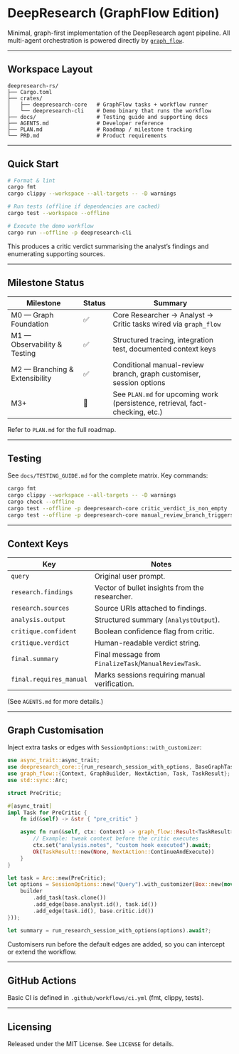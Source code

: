 # DeepResearch (GraphFlow Edition)

Minimal, graph-first implementation of the DeepResearch agent pipeline. All multi-agent orchestration is powered directly by [`graph_flow`](https://docs.rs/graph-flow/latest/graph_flow/).

---

## Workspace Layout

```
deepresearch-rs/
├── Cargo.toml
├── crates/
│   ├── deepresearch-core   # GraphFlow tasks + workflow runner
│   └── deepresearch-cli    # Demo binary that runs the workflow
├── docs/                   # Testing guide and supporting docs
├── AGENTS.md               # Developer reference
├── PLAN.md                 # Roadmap / milestone tracking
└── PRD.md                  # Product requirements
```

---

## Quick Start

```bash
# Format & lint
cargo fmt
cargo clippy --workspace --all-targets -- -D warnings

# Run tests (offline if dependencies are cached)
cargo test --workspace --offline

# Execute the demo workflow
cargo run --offline -p deepresearch-cli
```

This produces a critic verdict summarising the analyst’s findings and enumerating supporting sources.

---

## Milestone Status

| Milestone | Status | Summary |
|-----------|--------|---------|
| M0 — Graph Foundation | ✅ | Core Researcher → Analyst → Critic tasks wired via `graph_flow` |
| M1 — Observability & Testing | ✅ | Structured tracing, integration test, documented context keys |
| M2 — Branching & Extensibility | ✅ | Conditional manual-review branch, graph customiser, session options |
| M3+ | 🚧 | See `PLAN.md` for upcoming work (persistence, retrieval, fact-checking, etc.) |

Refer to `PLAN.md` for the full roadmap.

---

## Testing

See `docs/TESTING_GUIDE.md` for the complete matrix. Key commands:

```bash
cargo fmt
cargo clippy --workspace --all-targets -- -D warnings
cargo check --offline
cargo test --offline -p deepresearch-core critic_verdict_is_non_empty
cargo test --offline -p deepresearch-core manual_review_branch_triggers
```

---

## Context Keys

| Key | Notes |
|-----|-------|
| `query` | Original user prompt. |
| `research.findings` | Vector of bullet insights from the researcher. |
| `research.sources` | Source URIs attached to findings. |
| `analysis.output` | Structured summary (`AnalystOutput`). |
| `critique.confident` | Boolean confidence flag from critic. |
| `critique.verdict` | Human-readable verdict string. |
| `final.summary` | Final message from `FinalizeTask`/`ManualReviewTask`. |
| `final.requires_manual` | Marks sessions requiring manual verification. |

(See `AGENTS.md` for more details.)

---

## Graph Customisation

Inject extra tasks or edges with `SessionOptions::with_customizer`:

```rust
use async_trait::async_trait;
use deepresearch_core::{run_research_session_with_options, BaseGraphTasks, SessionOptions};
use graph_flow::{Context, GraphBuilder, NextAction, Task, TaskResult};
use std::sync::Arc;

struct PreCritic;

#[async_trait]
impl Task for PreCritic {
    fn id(&self) -> &str { "pre_critic" }

    async fn run(&self, ctx: Context) -> graph_flow::Result<TaskResult> {
        // Example: tweak context before the critic executes
        ctx.set("analysis.notes", "custom hook executed").await;
        Ok(TaskResult::new(None, NextAction::ContinueAndExecute))
    }
}

let task = Arc::new(PreCritic);
let options = SessionOptions::new("Query").with_customizer(Box::new(move |builder: GraphBuilder, base: &BaseGraphTasks| {
    builder
        .add_task(task.clone())
        .add_edge(base.analyst.id(), task.id())
        .add_edge(task.id(), base.critic.id())
}));

let summary = run_research_session_with_options(options).await?;
```

Customisers run before the default edges are added, so you can intercept or extend the workflow.

---

## GitHub Actions

Basic CI is defined in `.github/workflows/ci.yml` (fmt, clippy, tests).

---

## Licensing

Released under the MIT License. See `LICENSE` for details.
